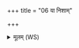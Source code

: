 +++
title = "06 या निशाम्"

+++
<details><summary>मूलम् (WS)</summary>

या निशां यथास्थामाद्रात्री यक्षाणी प्रेरते ।  
अग्निष्ट्वा सर्वा साहन्त्यो विश्वाद्रक्षांसि सेधतु ॥ ६ ॥
</details>
